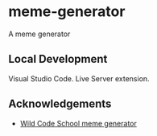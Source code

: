 # meme-generator
A meme generator

## Local Development

Visual Studio Code.
Live Server extension.

## Acknowledgements

- [Wild Code School meme generator](https://codepen.io/eveningkid/pen/qBdeQJo?editors=1010)